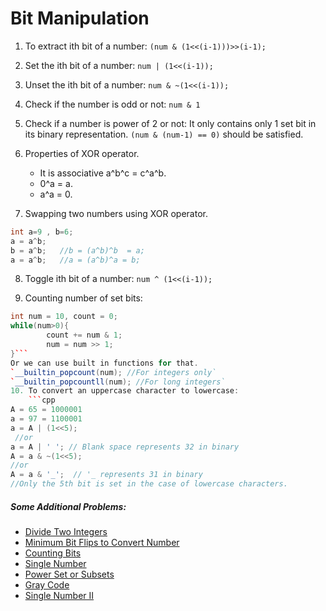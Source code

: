 # Bit Manipulation
1. To extract ith bit of a number:
	`(num & (1<<(i-1)))>>(i-1);`

2. Set the ith bit of a number:
	`num | (1<<(i-1));`
	
3. Unset the ith bit of a number:
	`num & ~(1<<(i-1));`
	
4.  Check if the number is odd or not:
	`num & 1`
	
5. Check if a number is power of 2 or not:
	It only contains only 1 set bit in its binary representation.
	`(num & (num-1) == 0)` should be satisfied.
	
6. Properties of XOR operator.
	- It is associative a^b^c = c^a^b.
	- 0^a = a.
	- a^a = 0.

7. Swapping two numbers using XOR operator.
```cpp
int a=9 , b=6;
a = a^b; 
b = a^b;   //b = (a^b)^b  = a;
a = a^b;   //a = (a^b)^a = b;
```
8. Toggle ith bit of a number:
	`num ^ (1<<(i-1));`

9. Counting number of set bits:
```cpp
int num = 10, count = 0;
while(num>0){
		count += num & 1;
		num = num >> 1;
}```
Or we can use built in functions for that.
`__builtin_popcount(num); //For integers only`
`__builtin_popcountll(num); //For long integers`
10. To convert an uppercase character to lowercase:
	```cpp
A = 65 = 1000001
a = 97 = 1100001
a = A | (1<<5);
 //or
a = A | ' '; // Blank space represents 32 in binary
A = a & ~(1<<5);
//or
A = a & '_';  // '_ represents 31 in binary
//Only the 5th bit is set in the case of lowercase characters.
```


##### Some Additional Problems:
- [Divide Two Integers](http://https://leetcode.com/problems/divide-two-integers/description/ "Divide Two Integers")
- [Minimum Bit Flips to Convert Number](https://leetcode.com/problems/minimum-bit-flips-to-convert-number/description/)
- [Counting Bits](https://leetcode.com/problems/counting-bits/description/)
- [Single Number](https://leetcode.com/problems/single-number/description/)
- [Power Set or Subsets](https://leetcode.com/problems/subsets/description/)
- [Gray Code](https://leetcode.com/problems/gray-code/description/)
- [Single Number II](https://leetcode.com/problems/single-number-ii/description/)
